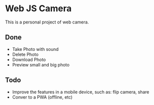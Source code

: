 # Web JS Camera

This is a personal project of web camera.

## Done
* Take Photo with sound
* Delete Photo
* Download Photo
* Preview small and big photo


## Todo
* Improve the features in a mobile device, such as: flip camera, share
* Conver to a PWA (offline, etc)